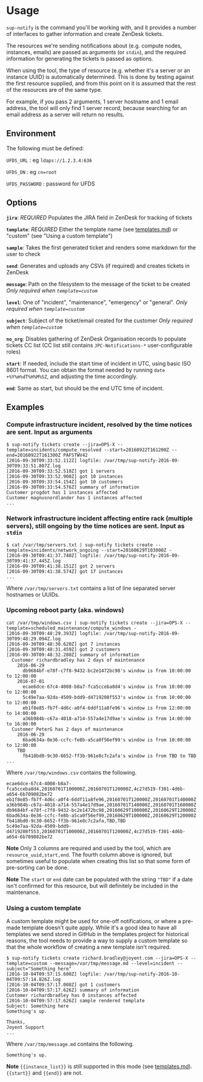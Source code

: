 # Usage

`sup-notify` is the command you'll be working with, and it provides a number of interfaces to gather information and create ZenDesk tickets.

The resources we're sending notifications about (e.g. compute nodes, instances, emails) are passed as arguments (or `stdin`), and the required information for generating the tickets is passed as options.

When using the tool, the type of resource (e.g. whether it's a server or an instance UUID) is automatically determined. This is done by testing against the first resource supplied, and from this point on it is assumed that the rest of the resources are of the same type.

For example, if you pass 2 arguments, 1 server hostname and 1 email address, the tool will only find 1 server record, because searching for an email address as a server will return no results.

## Environment

The following must be defined:

`UFDS_URL` : eg `ldaps://1.2.3.4:636`

`UFDS_DN` : eg `cn=root`

`UFDS_PASSWORD` : password for UFDS


## Options

**`jira`**: _REQUIRED_ Populates the JIRA field in ZenDesk for tracking of tickets

**`template`**: _REQUIRED_ Either the template name (see [templates.md](./templates.md)) or "custom" (see "Using a custom template")

**`sample`**: Takes the first generated ticket and renders some markdown for the user to check

**`send`**: Generates and uploads any CSVs (if required) and creates tickets in ZenDesk

**`message`**: Path on the filesystem to the message of the ticket to be created _Only required when `template=custom`_

**`level`**: One of "incident", "maintenance", "emergency" or "general". _Only required when `template=custom`_

**`subject`**: Subject of the ticket/email created for the customer _Only required when `template=custom`_

**`no_org`**: Disables gathering of ZenDesk Organisation records to populate tickets CC list (CC list still contains `JPC-Notifications-*` user-configurable roles)

**`start`**: If needed, include the start time of incident in UTC, using basic ISO 8601 format. You can obtain the format needed by running `date +%Y%m%dT%H%M%SZ`, and adjusting the time accordingly.

**`end`**: Same as start, but should be the end UTC time of incident.

## Examples

### Compute infrastructure incident, resolved by the time notices are sent. Input as arguments

```
$ sup-notify tickets create --jira=OPS-X --template=incidents/compute_resolved --start=20160922T161200Z --end=20160922T161300Z PAFSTWV42
[2016-09-30T09:33:52.112Z] logfile: /var/tmp/sup-notify-2016-09-30T09:33:51.807Z.log
[2016-09-30T09:33:52.510Z] got 1 servers
[2016-09-30T09:33:52.908Z] got 10 instances
[2016-09-30T09:33:54.154Z] got 10 customers
[2016-09-30T09:33:54.576Z] summary of information
Customer progdot has 1 instances affected
Customer magnusnordlander has 1 instances affected
...
```

### Network infrastructure incident affecting entire rack (multiple servers), still ongoing by the time notices are sent. Input as `stdin`

```
$ cat /var/tmp/servers.txt | sup-notify tickets create --template=incidents/network_ongoing --start=20160629T103000Z -
[2016-09-30T09:41:37.740Z] logfile: /var/tmp/sup-notify-2016-09-30T09:41:37.445Z.log
[2016-09-30T09:41:38.151Z] got 2 servers
[2016-09-30T09:41:38.574Z] got 17 instances
...
```

Where `/var/tmp/servers.txt` contains a list of line separated server hostnames or UUIDs.

### Upcoming reboot party (aka. windows)

```
cat /var/tmp/windows.csv | sup-notify tickets create --jira=OPS-X --template=scheduled_maintenance/compute_windows -
[2016-09-30T09:48:29.393Z] logfile: /var/tmp/sup-notify-2016-09-30T09:48:29.094Z.log
[2016-09-30T09:48:30.620Z] got 7 instances
[2016-09-30T09:48:31.459Z] got 2 customers
[2016-09-30T09:48:32.280Z] summary of information
  Customer richardbradley has 2 days of maintenance
    2016-06-29
      db9684bf-e78f-c7f8-9432-bc2e1472bc98's window is from 10:00:00 to 12:00:00
    2016-07-01
      ecae6dce-67c4-4008-b8a7-fca5cceba8d4's window is from 10:00:00 to 12:00:00
      5c49e7aa-92da-4509-bdd9-d4719208f553's window is from 10:00:00 to 12:00:00
      eb1f8e85-fb7f-4d6c-a0f4-6ddf11a8fe96's window is from 12:00:00 to 14:00:00
      a36b984b-c67a-4018-a714-557a4e17d9ae's window is from 14:00:00 to 16:00:00
  Customer PeterG has 2 days of maintenance
    2016-06-29
      6bad634a-0e36-ccfc-fe8b-a5ca0f56ef99's window is from 10:00:00 to 12:00:00
    TBD
      fb418bd0-9c30-6652-ff3b-961e8c7c2afa's window is from TBD to TBD
...
```

Where `/var/tmp/windows.csv` contains the following.

```
ecae6dce-67c4-4008-b8a7-fca5cceba8d4,20160701T100000Z,20160701T120000Z,4c27d519-f301-4d6b-a654-6b709082be72
eb1f8e85-fb7f-4d6c-a0f4-6ddf11a8fe96,20160701T120000Z,20160701T140000Z
a36b984b-c67a-4018-a714-557a4e17d9ae,20160701T140000Z,20160701T160000Z
db9684bf-e78f-c7f8-9432-bc2e1472bc98,20160629T100000Z,20160629T120000Z
6bad634a-0e36-ccfc-fe8b-a5ca0f56ef99,20160629T100000Z,20160629T120000Z
fb418bd0-9c30-6652-ff3b-961e8c7c2afa,TBD,TBD
5c49e7aa-92da-4509-bdd9-d4719208f553,20160701T100000Z,20160701T120000Z,4c27d519-f301-4d6b-a654-6b709082be72
```

**Note** Only 3 columns are required and used by the tool, which are `resource_uuid,start,end`. The fourth column above is ignored, but sometimes useful to populate when creating this list so that some form of pre-sorting can be done.

**Note** The `start` or `end` date can be populated with the string `"TBD"` if a date isn't confirmed for this resource, but will definitely be included in the maintenance.

### Using a custom template

A custom template might be used for one-off notifications, or where a pre-made template doesn't quite apply. While it's a good idea to have all templates we send stored in GitHub in the templates project for historical reasons, the tool needs to provide a way to supply a custom template so that the whole workflow of creating a new template isn't required.

```
$ sup-notify tickets create richard.bradley@joyent.com --jira=OPS-X --template=custom --message=/var/tmp/message.md --level=incident --subject="Something here"
[2016-10-04T09:57:15.600Z] logfile: /var/tmp/sup-notify-2016-10-04T09:57:14.826Z.log
[2016-10-04T09:57:17.008Z] got 1 customers
[2016-10-04T09:57:17.626Z] summary of information
Customer richardbradley has 0 instances affected
[2016-10-04T09:57:17.626Z] sample rendered template
Subject: Something here
Something's up.

Thanks,
Joyent Support
...
```

Where `/var/tmp/message.md` contains the following.

```
Something's up.
```

**Note** `{{instance_list}}` is still supported in this mode (see [templates.md](./templates.md)). `{{start}}` and `{{end}}` are not. 
